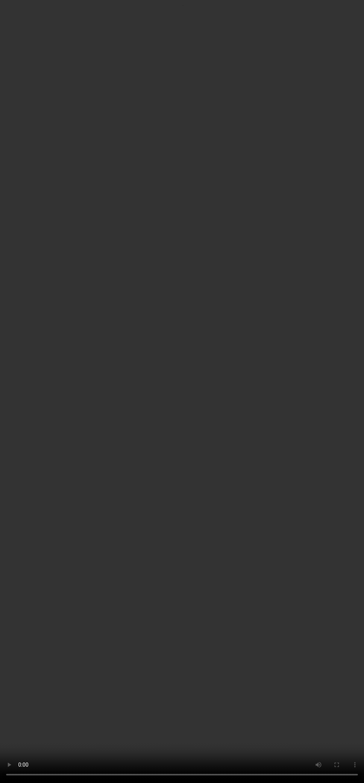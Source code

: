 # <span style="color:#364BC9">Effective Prompting: A Recap</span>

<video src="${PRIVATE_COMPLEX_PROMPTING_VIDEO_3}" frameborder="0" allowfullscreen style="position: absolute; top: 0; left: 0; width: 100%; height: 100%; border: none; object-fit: cover;" controls="" controlslist="nodownload nofullscreen" style="width: 100%" />

:::tip
## <span style="color:#364BC9">What is PRECISE?</span>

* P- Purpose and Persona
* R- Requirements and Restrictions
* E- Examples
* C-Context and Background
* S- Style and Sensitivity
* E- Evaluation and Refinement&#x20;

## <span style="color:#364BC9">Why does Effective Prompting matter in Complex Prompting?</span>

* Effective prompting ensures models handle ambiguity, context shifts, constraints, and conflicts.
* PRECISE elements add clarity, tone, and structure-crucial for complex prompts.
* In SFT, precise prompts lead to diverse, high-quality, and unambiguous training data.
* In RLHF, they enable consistent and fair human feedback by setting clear expectations.
:::

<img height="300" width="500" src="${PRIVATE_COMPLEX_PROMPTING_IMAGE_1}" />